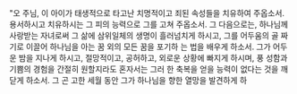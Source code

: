 "오 주님, 이 아이가 태생적으로 타고난 치명적이고 죄된 속성들을 치유하여 주옵소서. 용서하시고 치유하시는 그 피의 능력으로 그를 고쳐 주옵소서. 그 다음으로는, 하나님께 사랑받는 자녀로써 그 삶에 삼위일체의 생명이 흘러넘치게 하시고, 그를 어두움의 골 짜기로 이끌어 하나님을 아는 꿈 외의 모든 꿈을 포기하 는 법을 배우게 하소서. 그가 어두운 밤을 지나게 하시고, 절망적이고, 공허하고, 외로운 상황에 빠지게 하시며, 풍 성함과 기쁨의 경험을 간절히 원할지라도 혼자서는 그러 한 축복을 얻을 능력이 없다는 것을 깨닫게 하소서. 그 곤 고한 세월 동안 그가 하나님을 향한 열망을 발견하게 하